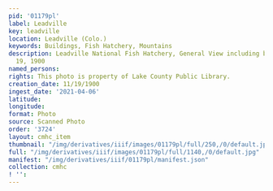 ```yaml
---
pid: '01179pl'
label: Leadville
key: leadville
location: Leadville (Colo.)
keywords: Buildings, Fish Hatchery, Mountains
description: Leadville National Fish Hatchery, General View including buildings, November
  19, 1900
named_persons: 
rights: This photo is property of Lake County Public Library.
creation_date: 11/19/1900
ingest_date: '2021-04-06'
latitude: 
longitude: 
format: Photo
source: Scanned Photo
order: '3724'
layout: cmhc_item
thumbnail: "/img/derivatives/iiif/images/01179pl/full/250,/0/default.jpg"
full: "/img/derivatives/iiif/images/01179pl/full/1140,/0/default.jpg"
manifest: "/img/derivatives/iiif/01179pl/manifest.json"
collection: cmhc
! '': 
---
```

